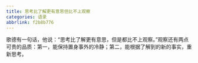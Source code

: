 ```yaml
---
title: 思考比了解更有意思但比不上观察
categories: 语录
abbrlink: f2b8b776
---
```


歌德有一句话，他说：“思考比了解更有意思，但是都比不上观察。”观察还有两点可贵的品质：第一，能保持置身事外的冷静；第二，能根据了解到的新的事实，重新思考。